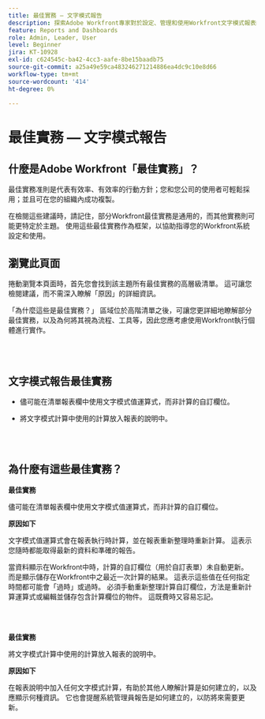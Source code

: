 ```yaml
---
title: 最佳實務 — 文字模式報告
description: 探索Adobe Workfront專家對於設定、管理和使用Workfront文字模式報表的最佳實務建議。
feature: Reports and Dashboards
role: Admin, Leader, User
level: Beginner
jira: KT-10928
exl-id: c624545c-ba42-4cc3-aafe-8be15baadb75
source-git-commit: a25a49e59ca483246271214886ea4dc9c10e8d66
workflow-type: tm+mt
source-wordcount: '414'
ht-degree: 0%

---
```


# 最佳實務 — 文字模式報告

## 什麼是Adobe Workfront「最佳實務」？

最佳實務准則是代表有效率、有效率的行動方針；您和您公司的使用者可輕鬆採用；並且可在您的組織內成功複製。

在檢閱這些建議時，請記住，部分Workfront最佳實務是通用的，而其他實務則可能更特定於主題。 使用這些最佳實務作為框架，以協助指導您的Workfront系統設定和使用。

## 瀏覽此頁面

捲動瀏覽本頁面時，首先您會找到該主題所有最佳實務的高層級清單。 這可讓您檢閱建議，而不需深入瞭解「原因」的詳細資訊。

「為什麼這些是最佳實務？」 區域位於高階清單之後，可讓您更詳細地瞭解部分最佳實務，以及為何將其視為流程、工具等，因此您應考慮使用Workfront執行個體進行實作。

</br>
</br>

## 文字模式報告最佳實務

* 儘可能在清單報表欄中使用文字模式值運算式，而非計算的自訂欄位。

* 將文字模式計算中使用的計算放入報表的說明中。

</br>
</br>

## 為什麼有這些最佳實務？

**最佳實務**

儘可能在清單報表欄中使用文字模式值運算式，而非計算的自訂欄位。



**原因如下**

文字模式值運算式會在報表執行時計算，並在報表重新整理時重新計算。 這表示您隨時都能取得最新的資料和準確的報告。



當資料顯示在Workfront中時，計算的自訂欄位（用於自訂表單）未自動更新。 而是顯示儲存在Workfront中之最近一次計算的結果。 這表示這些值在任何指定時間都可能會「過時」或過時。 必須手動重新整理計算自訂欄位，方法是重新計算運算式或編輯並儲存包含計算欄位的物件。 這既費時又容易忘記。


</br>
</br>

**最佳實務**

將文字模式計算中使用的計算放入報表的說明中。



**原因如下**

在報表說明中加入任何文字模式計算，有助於其他人瞭解計算是如何建立的，以及應顯示何種資訊。 它也會提醒系統管理員報告是如何建立的，以防將來需要更新。
